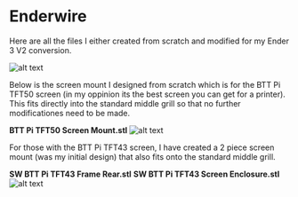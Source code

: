# Enderwire

Here are all the files I either created from scratch and modified for my Ender 3 V2 conversion.

![alt text](https://i.imgur.com/7EYk8uO.jpeg)

Below is the screen mount I designed from scratch which is for the BTT Pi TFT50 screen (in my oppinion its the best screen you can get for a printer). This fits directly into the standard middle grill so that no further modificationes need to be made.

<b>BTT Pi TFT50 Screen Mount.stl</b>
![alt text](https://i.imgur.com/cT23if8.jpeg)

For those with the BTT Pi TFT43 screen, I have created a 2 piece screen mount (was my initial design) that also fits onto the standard middle grill.

<b>SW BTT Pi TFT43 Frame Rear.stl</b>
<b>SW BTT Pi TFT43 Screen Enclosure.stl</b>
![alt text](https://i.imgur.com/U0UMciF.jpeg)
